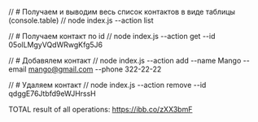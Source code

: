 // # Получаем и выводим весь список контактов в виде таблицы (console.table)
// node index.js --action list

// # Получаем контакт по id
// node index.js --action get --id 05olLMgyVQdWRwgKfg5J6

// # Добавялем контакт
// node index.js --action add --name Mango --email mango@gmail.com --phone 322-22-22

// # Удаляем контакт
// node index.js --action remove --id qdggE76Jtbfd9eWJHrssH

TOTAL result of all operations: https://ibb.co/zXX3bmF
